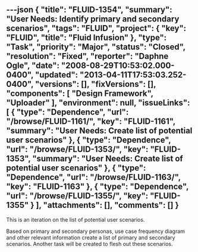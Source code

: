 ---json
{
  "title": "FLUID-1354",
  "summary": "User Needs:  Identify primary and secondary scenarios",
  "tags": "FLUID",
  "project": {
    "key": "FLUID",
    "title": "Fluid Infusion"
  },
  "type": "Task",
  "priority": "Major",
  "status": "Closed",
  "resolution": "Fixed",
  "reporter": "Daphne Ogle",
  "date": "2008-08-29T10:53:02.000-0400",
  "updated": "2013-04-11T17:53:03.252-0400",
  "versions": [],
  "fixVersions": [],
  "components": [
    "Design Framework",
    "Uploader"
  ],
  "environment": null,
  "issueLinks": [
    {
      "type": "Dependence",
      "url": "/browse/FLUID-1161/",
      "key": "FLUID-1161",
      "summary": "User Needs:  Create list of potential user scenarios"
    },
    {
      "type": "Dependence",
      "url": "/browse/FLUID-1353/",
      "key": "FLUID-1353",
      "summary": "User Needs:  Create list of potential user scenarios"
    },
    {
      "type": "Dependence",
      "url": "/browse/FLUID-1163/",
      "key": "FLUID-1163"
    },
    {
      "type": "Dependence",
      "url": "/browse/FLUID-1355/",
      "key": "FLUID-1355"
    }
  ],
  "attachments": [],
  "comments": []
}
---
This is an iteration on the list of potential user scenarios.

Based on primary and secondary personas, use case frequency diagram and other relevant information create a list of primary and secondary scenarios.  Another task will be created to flesh out these scenarios.

        